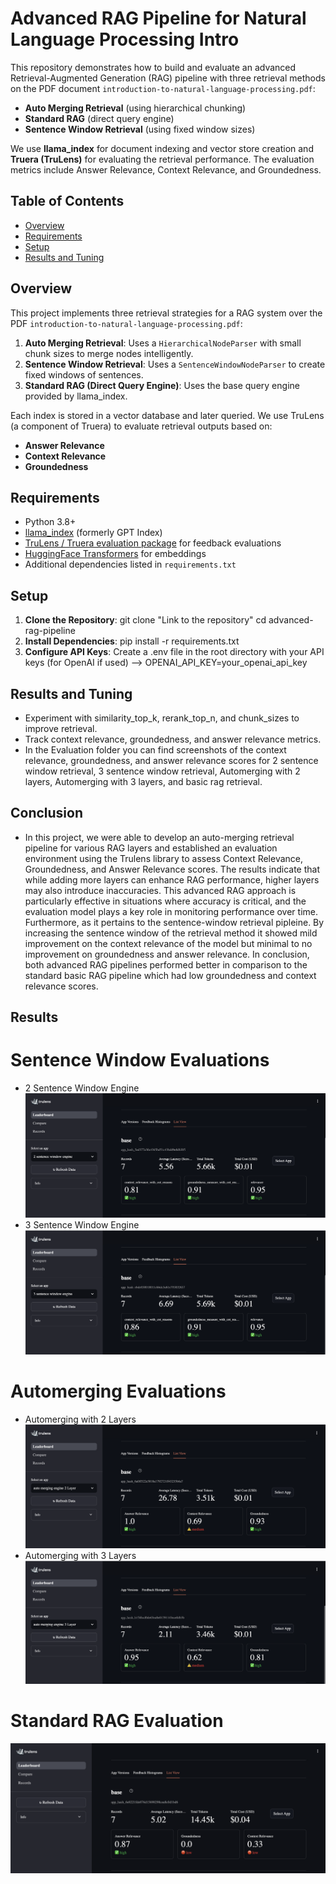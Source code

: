 # Advanced RAG Pipeline for Natural Language Processing Intro

This repository demonstrates how to build and evaluate an advanced Retrieval-Augmented Generation (RAG) pipeline with three retrieval methods on the PDF document `introduction-to-natural-language-processing.pdf`:

- **Auto Merging Retrieval** (using hierarchical chunking)
- **Standard RAG** (direct query engine)
- **Sentence Window Retrieval** (using fixed window sizes)

We use **llama_index** for document indexing and vector store creation and **Truera (TruLens)** for evaluating the retrieval performance. The evaluation metrics include Answer Relevance, Context Relevance, and Groundedness.

## Table of Contents

- [Overview](#overview)
- [Requirements](#requirements)
- [Setup](#setup)
- [Results and Tuning](#results-and-tuning)

## Overview

This project implements three retrieval strategies for a RAG system over the PDF `introduction-to-natural-language-processing.pdf`:

1. **Auto Merging Retrieval**: Uses a `HierarchicalNodeParser` with small chunk sizes to merge nodes intelligently.
2. **Sentence Window Retrieval**: Uses a `SentenceWindowNodeParser` to create fixed windows of sentences.
3. **Standard RAG (Direct Query Engine)**: Uses the base query engine provided by llama_index.

Each index is stored in a vector database and later queried. We use TruLens (a component of Truera) to evaluate retrieval outputs based on:
- **Answer Relevance**
- **Context Relevance**
- **Groundedness**

## Requirements

- Python 3.8+
- [llama_index](https://github.com/jerryjliu/llama_index) (formerly GPT Index)
- [TruLens / Truera evaluation package](https://github.com/trulens/trulens_eval) for feedback evaluations
- [HuggingFace Transformers](https://github.com/huggingface/transformers) for embeddings
- Additional dependencies listed in `requirements.txt`

## Setup

1. **Clone the Repository**: git clone "Link to the repository"      cd advanced-rag-pipeline
2. **Install Dependencies**: pip install -r requirements.txt
3. **Configure API Keys**: Create a .env file in the root directory with your API keys (for OpenAI if used) --> OPENAI_API_KEY=your_openai_api_key

## Results and Tuning
- Experiment with similarity_top_k, rerank_top_n, and chunk_sizes to improve retrieval.
- Track context relevance, groundedness, and answer relevance metrics.
- In the Evaluation folder you can find screenshots of the context relevance, groundedness, and answer relevance scores for 2 sentence window retrieval, 3 sentence window retrieval, Automerging with 2 layers, Automerging with 3 layers, and basic rag retrieval. 
## Conclusion
- In this project, we were able to develop an auto-merging retrieval pipeline for various RAG layers and established an evaluation environment using the Trulens library to assess Context Relevance, Groundedness, and Answer Relevance scores. The results indicate that while adding more layers can enhance RAG performance, higher layers may also introduce inaccuracies. This advanced RAG approach is particularly effective in situations where accuracy is critical, and the evaluation model plays a key role in monitoring performance over time. Furthermore, as it pertains to the sentence-window retrieval pipleine. By increasing the sentence window of the retrieval method it showed mild improvement on the context relevance of the model but minimal to no improvement on groundedness and answer relevance. In conclusion, both advanced RAG pipelines performed better in comparison to the standard basic RAG pipeline which had low groundedness and context relevance scores.
## Results
# Sentence Window Evaluations
- 2 Sentence Window Engine
![2 Sentence Window Engine](Evaluation/2SentenceWindowEngineEvaluation.png)
- 3 Sentence Window Engine 
![3 Sentence Window Engine](Evaluation/3SentenceWindowEngineEvaluation.png)
# Automerging Evaluations
- Automerging with 2 Layers
![Automerging 2 Layers](Evaluation/Automerging2LayerEvaluation.png)
- Automerging with 3 Layers
![Automerging 3 Layers](Evaluation/Automerging3LayerEvaluation.png)
# Standard RAG Evaluation
![Standard Rag](Evaluation/BasicRagEngineEvaluation.png)